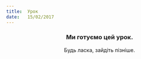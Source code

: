 ```yaml
---
title:  Урок
date:   15/02/2017
---
```


### <center>Ми готуємо цей урок.</center>
<center>Будь ласка, зайдіть пізніше.</center>